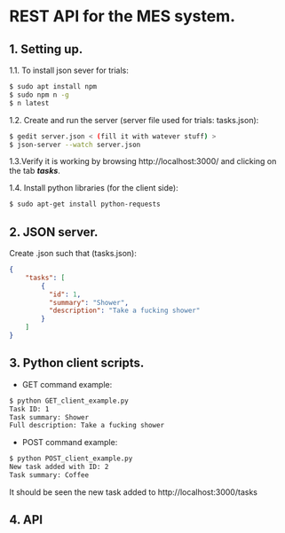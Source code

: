 # REST API for the MES system.

## 1. Setting up.

1.1. To install json sever for trials:

```sh
$ sudo apt install npm
$ sudo npm n -g
$ n latest
```
1.2. Create and run the server (server file used for trials: tasks.json):

```sh
$ gedit server.json < (fill it with watever stuff) >
$ json-server --watch server.json
```

1.3.Verify it is working by browsing http://localhost:3000/ and clicking on the tab **_tasks_**.

1.4. Install python libraries (for the client side):

```sh
$ sudo apt-get install python-requests
```

## 2. JSON server.

Create .json such that (tasks.json):

```json
{
    "tasks": [
        {
          "id": 1,
          "summary": "Shower",
          "description": "Take a fucking shower"
        }
    ]
}
```

## 3. Python client scripts.

 - GET command example:

```sh
$ python GET_client_example.py
Task ID: 1
Task summary: Shower
Full description: Take a fucking shower
```

 - POST command example:

```sh
$ python POST_client_example.py
New task added with ID: 2
Task summary: Coffee
```
It should be seen the new task added to http://localhost:3000/tasks

## 4. API

